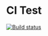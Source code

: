 # CI Test

[![Build status](https://ci.appveyor.com/api/projects/status/83dqiyjcqxubkwo8?svg=true)](https://ci.appveyor.com/project/freelandos/ajs-hw-7-nicknames)